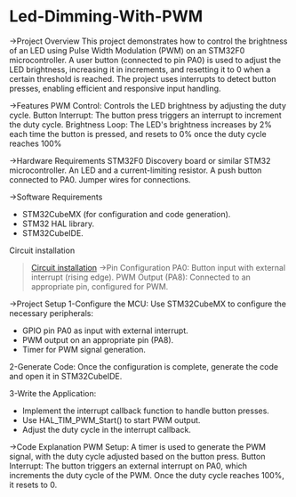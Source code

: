 # Led-Dimming-With-PWM

->Project Overview
This project demonstrates how to control the brightness of an LED using Pulse Width Modulation (PWM) on an STM32F0 microcontroller. A user button (connected to pin PA0) is used to adjust the LED brightness, increasing it in increments, and resetting it to 0 when a certain threshold is reached. The project uses interrupts to detect button presses, enabling efficient and responsive input handling.

->Features
PWM Control: Controls the LED brightness by adjusting the duty cycle.
Button Interrupt: The button press triggers an interrupt to increment the duty cycle.
Brightness Loop: The LED's brightness increases by 2% each time the button is pressed, and resets to 0% once the duty cycle reaches 100%

->Hardware Requirements
STM32F0 Discovery board or similar STM32 microcontroller.
An LED and a current-limiting resistor.
A push button connected to PA0.
Jumper wires for connections.

->Software Requirements
* STM32CubeMX (for configuration and code generation).
* STM32 HAL library.
* STM32CubeIDE.

Circuit installation

>[Circuit installation](https://github.com/ssenanb/Led-Dimming-With-PWM/blob/main/Circuit%20Installation?raw=true)
->Pin Configuration
PA0: Button input with external interrupt (rising edge).
PWM Output (PA8): Connected to an appropriate pin, configured for PWM.

->Project Setup
1-Configure the MCU: Use STM32CubeMX to configure the necessary peripherals:
* GPIO pin PA0 as input with external interrupt.
* PWM output on an appropriate pin (PA8).
* Timer for PWM signal generation.

2-Generate Code: Once the configuration is complete, generate the code and open it in STM32CubeIDE.

3-Write the Application:
* Implement the interrupt callback function to handle button presses.
* Use HAL_TIM_PWM_Start() to start PWM output.
* Adjust the duty cycle in the interrupt callback.

->Code Explanation
PWM Setup: A timer is used to generate the PWM signal, with the duty cycle adjusted based on the button press.
Button Interrupt: The button triggers an external interrupt on PA0, which increments the duty cycle of the PWM. Once the duty cycle reaches 100%, it resets to 0.
